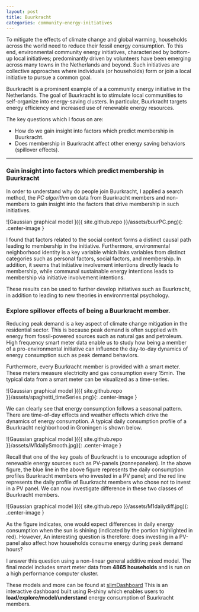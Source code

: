 ```yaml
---
layout: post
title: Buurkracht
categories: community-energy-initiatives
---
```


To mitigate the effects of climate change and global warming, households across the world need to reduce their fossil energy consumption. To this end, environmental community energy initiatives, characterized by bottom-up local initiatives; predominantly driven by volunteers have been emerging across many towns in the Netherlands and beyond. Such initiatives  are collective approaches where individuals (or households) form or join a local initiative to pursue a common goal.

Buurkracht is a prominent example of a a community energy initiative in the Netherlands. The goal of Buurkracht is to stimulate local communities to self-organize into energy-saving clusters. In particular, Buurkracht targets energy efficiency and increased use of renewable energy resources.

The key questions which I focus on are:
+ How do we gain insight into factors which predict membership in Buurkracht.
+ Does membership in Buurkracht affect other energy saving behaviors (spillover effects).

* * *

### Gain insight into factors which predict membership in Buurkracht
In order to understand why do people join Buurkracht, I applied a search method, the *PC algorithm* on data from Buurkracht members and non-members to gain insight into the factors that drive membership in such initiatives.

![Gaussian graphical model  ]({{ site.github.repo }}/assets/buurPC.png){: .center-image }

I found that factors related to the social context forms a distinct causal path leading to membership in the initiative. Furthermore, environmental neighborhood identity is a key variable which links variables from distinct categories such as personal factors, social factors, and membership. In addition, it seems that initiative involvement intentions directly leads to membership, while communal sustainable energy intentions leads to membership via initiative involvement intentions.

These results can be used to further develop initiatives such as Buurkracht, in addition to leading to new theories in environmental psychology.

### Explore spillover effects of being a Buurkracht member.
Reducing peak demand is a key aspect of climate change mitigation in the residential sector. This is because peak demand is often supplied with energy from fossil-powered sources such as natural gas and petroleum. High frequency smart meter data enable us to study how being a member of a pro-environmental initiative can influence the day-to-day dynamics of energy consumption such as peak demand behaviors.

Furthermore, every Buurkracht member is provided with a smart meter. These meters measure electricity and gas consumption every 15min. The typical data from a smart meter can be visualized as a time-series.

![Gaussian graphical model  ]({{ site.github.repo }}/assets/spaghetti_timeSeries.png){: .center-image }

We can clearly see that energy consumption follows a seasonal pattern. There are time-of-day effects and weather effects which drive the dynamics of energy consumption. A typical daily consumption profile of a Buurkracht neighborhood in Groningen is shown below.

![Gaussian graphical model  ]({{ site.github.repo }}/assets/M1dailySmooth.jpg){: .center-image }

Recall that one of the key goals of Buurkracht is to encourage adoption of renewable energy sources such as PV-panels (zonnepanelen). In the above figure, the blue line in the above figure represents the daily consumption profiles Buurkracht members who invested in a PV panel; and the red line represents the daily profile of Buurkracht members who chose not to invest in a PV panel. We can now investigate difference in these two classes of Buurkracht members.

![Gaussian graphical model  ]({{ site.github.repo }}/assets/M1dailydiff.jpg){: .center-image }

As the figure indicates, one would expect differences in daily energy consumption when the sun is shining (indicated by the portion highlighted in red). However, An interesting question is therefore: does investing in a PV-panel also affect how households consume energy during peak demand hours?

I answer this question using a non-linear general additive mixed model. The final model includes  smart meter data from **4865 households** and is run on a high performance computer cluster.

These models and more can be found at <a href="https://nbhushan.shinyapps.io/slimDashboard/" target="_blank">slimDashboard</a>
This is an interactive dashboard built using R-shiny which enables users to **load/explore/model/understand** energy consumption of Buurkracht members.
